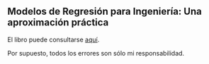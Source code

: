 ## Modelos de Regresión para Ingeniería: Una aproximación práctica


El libro puede consultarse [aquí](https://jivelez.github.io/book-adii/).

Por supuesto, todos los errores son sólo mi responsabilidad.  